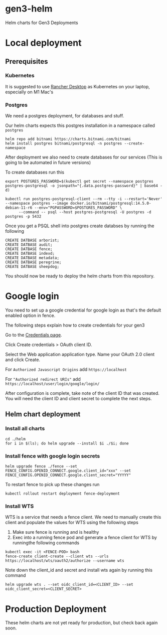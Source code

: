 # gen3-helm
Helm charts for Gen3 Deployments


# Local deployment

## Prerequisites

### Kubernetes
It is suggested to use [Rancher Desktop](https://rancherdesktop.io/) as Kubernetes on your laptop, especially on M1 Mac's

### Postgres 
We need a postgres deployment, for databases and stuff. 

Our helm charts expects this postgres installation in a namespace called `postgres` 



```
helm repo add bitnami https://charts.bitnami.com/bitnami
helm install postgres bitnami/postgresql -n postgres --create-namespace
```


After deployment we also need to create databases for our services (This is going to be automated in future versions)

To create databases run this 

```
export POSTGRES_PASSWORD=$(kubectl get secret --namespace postgres postgres-postgresql -o jsonpath="{.data.postgres-password}" | base64 -d)

kubectl run postgres-postgresql-client --rm --tty -i --restart='Never' --namespace postgres --image docker.io/bitnami/postgresql:14.5.0-debian-11-r6 --env="PGPASSWORD=$POSTGRES_PASSWORD" \
      --command -- psql --host postgres-postgresql -U postgres -d postgres -p 5432

```

Once you get a PSQL shell into postgres create databses by running the following
```
CREATE DATBASE arborist;
CREATE DATBASE audit;
CREATE DATBASE fence;
CREATE DATBASE indexd;
CREATE DATBASE metadata;
CREATE DATBASE peregrine;
CREATE DATBASE sheepdog;
```


You should now be ready to deploy the helm charts from this repository. 


# Google login

You need to set up a google credential for google login as that's the default enabled option in fence. 


The following steps explain how to create credentials for your gen3

Go to the [Credentials page](https://console.developers.google.com/apis/credentials).

Click Create credentials > OAuth client ID.

Select the Web application application type.
Name your OAuth 2.0 client and click Create.

For `Authorized Javascript Origins` add `https://localhost`

For `"Authorized redirect URIs"` add  `https://localhost/user/login/google/login/` 

After configuration is complete, take note of the client ID that was created. You will need the client ID and client secret to complete the next steps. 


## Helm chart deployment

### Install all charts
```
cd ./helm
for i in $(ls); do helm upgrade --install $i ./$i; done
```

### Install fence with google login secrets

```
helm upgrade fence ./fence --set FENCE_CONFIG.OPENID_CONNECT.google.client_id="xxx" --set FENCE_CONFIG.OPENID_CONNECT.google.client_secret="YYYYY"

```

To restart fence to pick up these changes run 

```
kubectl rollout restart deployment fence-deployment
```

### Install WTS 

WTS is a service that needs a fence client. We need to manually create this client and populate the values for WTS using the following steps

1. Make sure fence is running and is healthy
2. Exec into a running fence pod and generate a fence client for WTS by runningthe following commands
```
kubectl exec -it <FENCE-POD> bash
fence-create client-create --client wts --urls https://localhost/wts/oauth2/authorize --username wts
```

Note down the client_id and secret and install wts again by running this command

```
helm upgrade wts . --set oidc_client_id=<CLIENT_ID> --set oidc_client_secret=<CLIENT_SECRET>
```

# Production Deployment
These helm charts are not yet ready for production, but check back again soon. 
